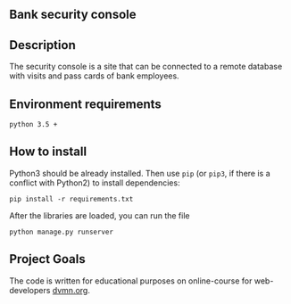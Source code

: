 Bank security console
-----------------------------

Description
-----------
The security console is a site that can be connected to a remote database with visits and pass cards of bank employees.

Environment requirements
--------------------------
```
python 3.5 +
```

How to install
--------------
Python3 should be already installed.
Then use `pip` (or `pip3`, if there is a conflict with Python2) to install dependencies:
```
pip install -r requirements.txt
```
After the libraries are loaded, you can run the file
```
python manage.py runserver
```

Project Goals
-------------

The code is written for educational purposes on online-course for web-developers [dvmn.org](https://dvmn.org/).
